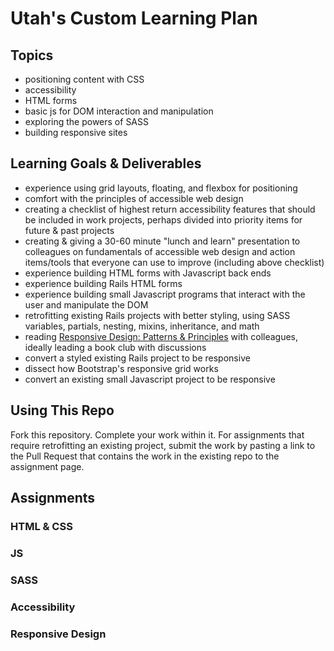 # Utah's Custom Learning Plan

## Topics

- positioning content with CSS
- accessibility
- HTML forms
- basic js for DOM interaction and manipulation
- exploring the powers of SASS
- building responsive sites

## Learning Goals & Deliverables

- experience using grid layouts, floating, and flexbox for positioning
- comfort with the principles of accessible web design
- creating a checklist of highest return accessibility features that should be included in work projects, perhaps divided into priority items for future & past projects
- creating & giving a 30-60 minute "lunch and learn" presentation to colleagues on fundamentals of accessible web design and action items/tools that everyone can use to improve (including above checklist)
- experience building HTML forms with Javascript back ends
- experience building Rails HTML forms
- experience building small Javascript programs that interact with the user and manipulate the DOM
- retrofitting existing Rails projects with better styling, using SASS variables, partials, nesting, mixins, inheritance, and math
- reading [Responsive Design: Patterns & Principles](http://abookapart.com/products/responsive-design-patterns-principles) with colleagues, ideally leading a book club with discussions
- convert a styled existing Rails project to be responsive
- dissect how Bootstrap's responsive grid works
- convert an existing small Javascript project to be responsive

## Using This Repo
Fork this repository. Complete your work within it. For assignments that require retrofitting an existing project, submit the work by pasting a link to the Pull Request that contains the work in the existing repo to the assignment page.

## Assignments

### HTML & CSS

### JS

### SASS

### Accessibility

### Responsive Design